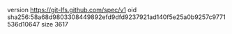 version https://git-lfs.github.com/spec/v1
oid sha256:58a68d9803308449892efd9dfd9237921ad140f5e25a0b9257c9771536d10647
size 3617
